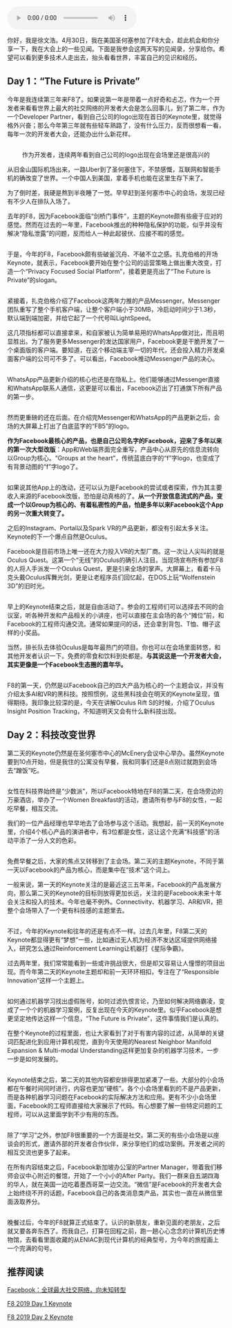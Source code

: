 <audio title="特别加餐 _ 我在2019年F8大会的两日见闻录" src="https://static001.geekbang.org/resource/audio/36/6c/36013b6b3bb588b9ae87119328821b6c.mp3" controls="controls"></audio> 
<p>你好，我是徐文浩。4月30日，我在美国圣何塞参加了F8大会，趁此机会和你分享一下，我在大会上的一些见闻。下面是我参会这两天写的见闻录，分享给你。希望可以看到更多技术人走出去，抬头看看世界，丰富自己的见识和经历。</p><h2>Day 1：“The Future is Private”</h2><p>今年是我连续第三年来F8了。如果说第一年是带着一点好奇和忐忑，作为一个开发者来看看世界上最大的社交网络的开发者大会是怎么回事儿，到了第二年，作为一个Developer Partner，看到自己公司的logo出现在首日的Keynote里，就觉得格外兴奋；那么今年第三年就有些轻车熟路了，没有什么压力，反而很想看一看，每年一次的开发者大会，还能办出什么新花样。</p><p><img src="https://static001.geekbang.org/resource/image/e6/27/e6effd7050ec22d0284d3af592c56c27.jpg" alt=""></p><center><span class="reference">作为开发者，连续两年看到自己公司的logo出现在会场里还是很高兴的</span></center><p>从旧金山国际机场出来，一路Uber到了圣何塞住下，不禁感慨，互联网和智能手机的确改变了世界。一个中国人到美国，拿着手机也能在这里生存下来了。</p><p>为了倒时差，我硬是熬到半夜睡了一觉。早早赶到圣何塞市中心的会场，发现已经有不少人在排队入场了。</p><p>去年的F8，因为Facebook面临“剑桥门事件”，主题的Keynote颇有些疲于应对的感觉。然而在过去的一年里，Facebook推出的种种隐私保护的功能，似乎并没有解决“隐私泄露”的问题，反而给人一种此起彼伏、应接不暇的感觉。</p><!-- [[[read_end]]] --><p><img src="https://static001.geekbang.org/resource/image/0f/e2/0f8bdbdcbe2c5cfba7926c79fb2c11e2.jpg" alt=""></p><p>于是，今年的F8，Facebook颇有些破釜沉舟、不破不立之感。扎克伯格的开场Keynote，就表示，Facebook要开始在整个公司的运营策略上做出重大改变，打造一个“Privacy Focused Social Platform”，接着更是亮出了“The Future is Private”的slogan。</p><p><img src="https://static001.geekbang.org/resource/image/c5/2e/c583a5791cd27a0b9b0af67aa474162e.jpg" alt=""></p><p>紧接着，扎克伯格介绍了Facebook这两年力推的产品Messenger。Messenger团队重写了整个手机客户端，让整个客户端小于30MB，冷启动时间少于1.3秒，默认端到端加密，并给它起了一个代号叫LightSpeed。</p><p>这几项指标都可以直接拿来，和自家被认为简单易用的WhatsApp做对比，而且明显胜出。为了服务更多Messenger的发达国家用户，Facebook更是干脆开发了一个桌面版的客户端。要知道，在这个移动端主宰一切的年代，还会投入精力开发桌面客户端的公司可不多了。可以看出，Facebook推动Messenger产品的决心。</p><p><img src="https://static001.geekbang.org/resource/image/4d/c3/4d5274e5a721847f0331bb270befe5c3.jpg" alt=""></p><p>WhatsApp产品更新介绍的核心也还是在隐私上。他们能够通过Messenger直接和WhatsApp联系人通信，这更是可以看出，Facebook迈出了打通旗下所有产品的第一步。</p><p><img src="https://static001.geekbang.org/resource/image/f7/5f/f7c163214d2de6fd6714287db764345f.jpg" alt=""></p><p>然而更重磅的还在后面。在介绍完Messenger和WhatsApp的产品更新之后，会场的大屏幕上打出了白底蓝字的“FB5”的logo。</p><p><strong>作为Facebook最核心的产品，也是自己公司名字的Facebook，迎来了多年以来的第一次大型改版</strong>：App和Web端界面完全重写，产品中心从原先的信息流转向以Group为核心。“Groups at the heart”，传统蓝底白字的“f”字logo，也变成了有背景动图的“f”字logo了。</p><p><img src="https://static001.geekbang.org/resource/image/8b/77/8b46c1caf0c083c4d96cd2d16522b777.jpg" alt=""></p><p>如果说其他App上的改动，还可以认为是Facebook的尝试或者探索，作为其主要收入来源的Facebook改版，恐怕是动真格的了。<strong>从一个开放信息流式的产品，变成一个以Group为核心的、有着私密性的产品，怕是多年以来Facebook这个App的另一次重大转变了。</strong></p><p>之后的Instagram、Portal以及Spark VR的产品更新，都没有引起太多关注。Keynote的下一个爆点自然是Oculus。</p><p>Facebook是目前市场上唯一还在大力投入VR的大型厂商。这一次让人尖叫的就是Oculus Quest。这第一个“无线”的Oculus的确引人注目。当现场宣布所有参加F8的人将人手派发一个Oculus Quest，更是引来全场的掌声。大屏幕上，看着卡马克头戴Oculus挥舞光剑，更是让老程序员们回忆起，在DOS上玩“Wolfenstein 3D”的旧时光。</p><p><img src="https://static001.geekbang.org/resource/image/7c/f1/7c67b09702e8e26c47afa0b83cae4cf1.jpg" alt=""></p><p>早上的Keynote结束之后，就是自由活动了。参会的工程师们可以选择去不同的会议室，听各种开发和产品相关的小讲座，也可以直接在主会场的各个“摊位”前，和Facebook的工程师沟通交流。通常如果提问的话，还会拿到背包、T恤、帽子这样的小奖品。</p><p>当然，排长队去体验Oculus是每年最热门的项目。你也可以在会场里面转悠，和其他开发者认识一下。免费的零食和饮料到处都是。<strong>与其说这是一个开发者大会，其实更像是一个Facebook生态圈的嘉年华。</strong></p><p><img src="https://static001.geekbang.org/resource/image/95/50/95ca1c530901b73e48bc2452f2b2fe50.jpg" alt=""><img src="https://static001.geekbang.org/resource/image/2a/71/2a57495f80f1dc4ab31ee77c5dd28671.jpg" alt=""></p><p>F8的第一天，仍然是以Facebook自己的四大产品为核心的一个主题会议，并没有介绍太多AI和VR的黑科技。按照惯例，这些黑科技会在明天的Keynote呈现，值得期待。我印象比较深的是，今天在讲解Oculus Rift S的时候，介绍了Oculus Insight Position Tracking，不知道明天又会有什么新科技出现。</p><h2>Day 2：科技改变世界</h2><p>第二天的Keynote仍然是在圣何塞市中心的McEnery会议中心举办。虽然Keynote要到10点开始，但是我住的公寓没有早餐，我和同事们还是8点刚过就跑到会场去“蹭饭”吃。</p><p><img src="https://static001.geekbang.org/resource/image/b2/84/b2dd1268cb0457941619328b72133a84.jpg" alt=""></p><p>女性在科技界始终是“少数派”，所以Facebook特地在F8的第二天，在会场旁边的万豪酒店，举办了一个Women Breakfast的活动，邀请所有参与F8的女性，一起吃早餐，相互交流。</p><p>我们的一位产品经理也早早地去了会场参与这个活动。我想起，前一天的Keynote里，介绍4个核心产品的演讲者中，有3位都是女性，这让这个充满“科技感”的活动平添了一分人文的色彩。</p><p><img src="https://static001.geekbang.org/resource/image/d1/66/d10ff8ad0033d9a934dd603fc1a68e66.jpg" alt=""></p><p>免费早餐之后，大家的焦点又转移到了主会场。第二天的主题Keynote，不同于第一天以Facebook的产品为核心，而是集中在“技术”这个词上。</p><p>一般来说，第一天的Keynote关注的是最近这三五年来，Facebook的产品发展方向，那么第二天的Keynote的目标则放得更加长远，关注的是Facebook未来十年会关注和投入的技术。今年也毫不例外。Connectivity、机器学习、AR和VR，把整个会场带入了一个更有科技感的主题里去。</p><p><img src="https://static001.geekbang.org/resource/image/83/3e/83d67089c4ff6de8a3d508ec0921f93e.jpg" alt=""></p><p>不过，今年的Keynote和往年的还是有点不一样。过去几年里，F8第二天的Keynote都显得更有“梦想”一些，比如通过无人机为经济不发达区域提供网络接入，研究怎么通过Reinforcement Learning让机器打《星际争霸》。</p><p>过去两年里，我们常常能看到一些或许挑战很大，但是却又容易让人憧憬的项目出现。而今年第二天的Keynote主题却和前一天环环相扣，专注在了“Responsible Innovation”这样一个主题上。</p><p><img src="https://static001.geekbang.org/resource/image/8d/a2/8d96967f3c1346392f4caca9ea7389a2.jpg" alt=""></p><p>如何通过机器学习找出虚假账号，如何过滤仇恨言论，乃至如何解决网络霸凌，变成了一个个的机器学习案例，反复出现在今天的Keynote里。似乎Facebook是想更坚定地传达这样一个信息，“The Future is Private”，这件事情我们是认真的。</p><p>在整个Keynote的过程里面，也让大家看到了对于有害内容的过滤，从简单的关键词匹配进化到应用计算机视觉，直到今天使用的Nearest Neighbor Manifold Expansion &amp; Multi-modal Understanding这样更加复杂的机器学习技术，一步一步是如何发展的。</p><p><img src="https://static001.geekbang.org/resource/image/c9/fd/c90468d382b57a21706adce0f08c68fd.jpg" alt=""></p><p>Keynote结束之后，第二天的其他内容都安排得更加紧凑了一些。大部分的小会场都在午餐时间同时进行，内容也更加“硬核”。各个小会场里看到的不是产品更新，而是各种机器学习问题在Facebook的实际解决方法和应用。更有不少小会场里面，Facebook的工程师直接给大家展示了代码。有心想要了解一些特定问题的工程师，可以从这里面学到不少有用的东西。</p><p><img src="https://static001.geekbang.org/resource/image/e4/5a/e4650e28e113101b3b36ebaa5b0b835a.jpg" alt=""></p><p>除了“学习”之外，参加F8很重要的一个方面是社交。第二天的有些小会场是以座谈会的形式，邀请外部的开发者合作伙伴，来分享他们的成功案例。开发者之间的相互交流也更多了起来。</p><p>在所有内容结束之后，Facebook新加坡办公室的Partner Manager，带着我们移师会议中心附近的餐馆，开始了一个小小的After Party。我们一群来自五湖四海的华人，就在美国一边吃着墨西哥菜一边交流。“微信”是Facebook的开发者大会上始终绕不开的话题，Facebook自己的各类消息类产品，其实也一直在从微信里面汲取养分。</p><p><img src="https://static001.geekbang.org/resource/image/f3/f4/f3c98d9ce71e26ec1846215fc4de73f4.jpg" alt=""></p><p>晚餐过后，今年的F8就算正式结束了。认识的新朋友，重新见面的老朋友，之后就又要各奔东西了。而我自己，打算在回程之前，跑一趟心心念念的计算机历史博物馆，去看看里面收藏的从ENIAC到现代计算机的经典型号，为今年的旅程画上一个完满的句号。</p><h2>推荐阅读</h2><p><a href="https://mp.weixin.qq.com/s/UMnm2U1qKEI4V5IQdXINTQ">Facebook：全球最大社交网络，向未知转型</a></p><p><a href="https://developers.facebook.com/videos/f8-2019/day-1-keynote/">F8 2019 Day 1 Keynote</a></p><p><a href="https://developers.facebook.com/videos/f8-2019/day-2-keynote/">F8 2019 Day 2 Keynote</a></p><p></p>